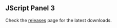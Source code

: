 ## JScript Panel 3

Check the [releases](https://github.com/jscript-panel/release/releases) page for the latest downloads.
